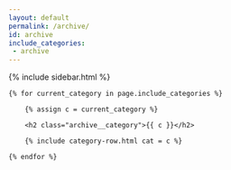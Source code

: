 ```yaml
---
layout: default
permalink: /archive/
id: archive
include_categories:
 - archive
---
```


<div id="main" role="main">
  {% include sidebar.html %}

  <div id="{{ page.id }}">

    {% for current_category in page.include_categories %}

        {% assign c = current_category %}

        <h2 class="archive__category">{{ c }}</h2>

        {% include category-row.html cat = c %}

    {% endfor %}


  </div>
</div>
